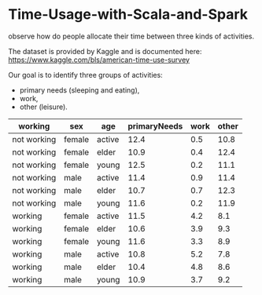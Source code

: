 # Time-Usage-with-Scala-and-Spark
observe how do people allocate their time between three kinds of activities.

The dataset is provided by Kaggle and is documented here:
https://www.kaggle.com/bls/american-time-use-survey

Our goal is to identify three groups of activities:
* primary needs (sleeping and eating),
* work,
* other (leisure).

|     working |    sex |    age | primaryNeeds | work | other |
| ----------- | ------ | ------ | ------------ | ---- | ----- |
| not working | female | active |         12.4 |  0.5 |  10.8 |
| not working | female |  elder |         10.9 |  0.4 |  12.4 |
| not working | female |  young |         12.5 |  0.2 |  11.1 |
| not working |   male | active |         11.4 |  0.9 |  11.4 |
| not working |   male |  elder |         10.7 |  0.7 |  12.3 |
| not working |   male |  young |         11.6 |  0.2 |  11.9 |
|     working | female | active |         11.5 |  4.2 |   8.1 |
|     working | female |  elder |         10.6 |  3.9 |   9.3 |
|     working | female |  young |         11.6 |  3.3 |   8.9 |
|     working |   male | active |         10.8 |  5.2 |   7.8 |
|     working |   male |  elder |         10.4 |  4.8 |   8.6 |
|     working |   male |  young |         10.9 |  3.7 |   9.2 |
